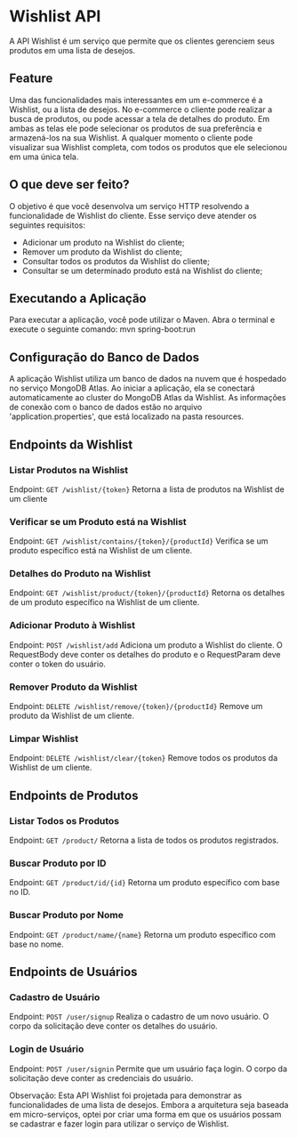 # Wishlist API

A API Wishlist é um serviço que permite que os clientes gerenciem seus produtos em uma lista de desejos.

## Feature

Uma das funcionalidades mais interessantes em um e-commerce é a Wishlist, ou a lista de desejos. No e-commerce o cliente pode 
realizar a busca de produtos, ou pode acessar a tela de detalhes do produto. Em ambas as telas ele pode selecionar os produtos 
de sua preferência e armazená-los na sua Wishlist. A qualquer momento o cliente pode visualizar sua Wishlist completa, com todos 
os produtos que ele selecionou em uma única tela.

## O que deve ser feito? 

O objetivo é que você desenvolva um serviço HTTP resolvendo a funcionalidade de Wishlist do cliente. Esse serviço deve atender 
os seguintes requisitos:
- Adicionar um produto na Wishlist do cliente;
- Remover um produto da Wishlist do cliente;
- Consultar todos os produtos da Wishlist do cliente;
- Consultar se um determinado produto está na Wishlist do cliente;

## Executando a Aplicação

Para executar a aplicação, você pode utilizar o Maven. Abra o terminal e execute o seguinte comando: mvn spring-boot:run

## Configuração do Banco de Dados

A aplicação Wishlist utiliza um banco de dados na nuvem que é hospedado no serviço MongoDB Atlas. Ao iniciar a aplicação, 
ela se conectará automaticamente ao cluster do MongoDB Atlas da Wishlist. As informações de conexão com o banco de dados 
estão no arquivo 'application.properties', que está localizado na pasta resources.


## Endpoints da Wishlist

### Listar Produtos na Wishlist

Endpoint: `GET /wishlist/{token}`
Retorna a lista de produtos na Wishlist de um cliente

### Verificar se um Produto está na Wishlist

Endpoint: `GET /wishlist/contains/{token}/{productId}`
Verifica se um produto específico está na Wishlist de um cliente.

### Detalhes do Produto na Wishlist

Endpoint: `GET /wishlist/product/{token}/{productId}`
Retorna os detalhes de um produto específico na Wishlist de um cliente.

### Adicionar Produto à Wishlist

Endpoint: `POST /wishlist/add`
Adiciona um produto a Wishlist do cliente. O RequestBody deve conter os detalhes do produto e o RequestParam deve conter o token 
do usuário.

### Remover Produto da Wishlist

Endpoint: `DELETE /wishlist/remove/{token}/{productId}`
Remove um produto da Wishlist de um cliente.

### Limpar Wishlist

Endpoint: `DELETE /wishlist/clear/{token}`
Remove todos os produtos da Wishlist de um cliente.


## Endpoints de Produtos

### Listar Todos os Produtos

Endpoint: `GET /product/`
Retorna a lista de todos os produtos registrados.

### Buscar Produto por ID

Endpoint: `GET /product/id/{id}`
Retorna um produto específico com base no ID.

### Buscar Produto por Nome

Endpoint: `GET /product/name/{name}`
Retorna um produto específico com base no nome.


## Endpoints de Usuários

### Cadastro de Usuário

Endpoint: `POST /user/signup`
Realiza o cadastro de um novo usuário. O corpo da solicitação deve conter os detalhes do usuário.

### Login de Usuário

Endpoint: `POST /user/signin`
Permite que um usuário faça login. O corpo da solicitação deve conter as credenciais do usuário.


Observação: Esta API Wishlist foi projetada para demonstrar as funcionalidades de uma lista de desejos. Embora a 
arquitetura seja baseada em micro-serviços, optei por criar uma forma em que os usuários possam se cadastrar e fazer
login para utilizar o serviço de Wishlist.

